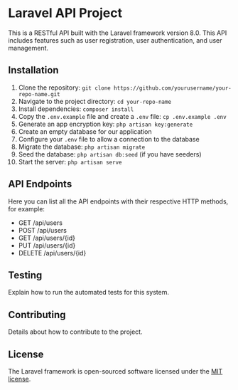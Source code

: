 # Laravel API Project

This is a RESTful API built with the Laravel framework version 8.0. This API includes features such as user registration, user authentication, and user management.

## Installation

1. Clone the repository: `git clone https://github.com/yourusername/your-repo-name.git`
2. Navigate to the project directory: `cd your-repo-name`
3. Install dependencies: `composer install`
4. Copy the `.env.example` file and create a `.env` file: `cp .env.example .env`
5. Generate an app encryption key: `php artisan key:generate`
6. Create an empty database for our application
7. Configure your `.env` file to allow a connection to the database
8. Migrate the database: `php artisan migrate`
9. Seed the database: `php artisan db:seed` (if you have seeders)
10. Start the server: `php artisan serve`

## API Endpoints

Here you can list all the API endpoints with their respective HTTP methods, for example:

- GET /api/users
- POST /api/users
- GET /api/users/{id}
- PUT /api/users/{id}
- DELETE /api/users/{id}

## Testing

Explain how to run the automated tests for this system.

## Contributing

Details about how to contribute to the project.

## License

The Laravel framework is open-sourced software licensed under the [MIT license](https://opensource.org/licenses/MIT).
